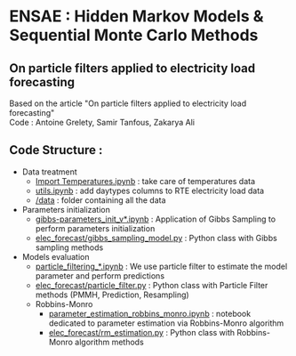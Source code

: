 # ENSAE : Hidden Markov Models & Sequential Monte Carlo Methods
## On particle filters applied to electricity load forecasting
Based on the article "On particle filters applied to electricity load forecasting"  
Code : Antoine Grelety, Samir Tanfous, Zakarya Ali  

## Code Structure :
* Data treatment
  * [Import Temperatures.ipynb](https://github.com/zakaryaxali/smc_electricity_forecast/blob/master/Import%20Temperatures.ipynb) : take care of temperatures data
  * [utils.ipynb](https://github.com/zakaryaxali/smc_electricity_forecast/blob/master/utils.ipynb) : add daytypes columns to RTE electricity load data
  * [/data](https://github.com/zakaryaxali/smc_electricity_forecast/tree/master/data) : folder containing all the data
* Parameters initialization
  * [gibbs-parameters_init_v*.ipynb](https://github.com/zakaryaxali/smc_electricity_forecast/blob/master/gibbs-parameters_init_v4.ipynb) : Application of Gibbs Sampling to perform parameters initialization
  * [elec_forecast/gibbs_sampling_model.py](https://github.com/zakaryaxali/smc_electricity_forecast/blob/master/elec_forecast/gibbs_sampling_model.py) : Python class with Gibbs sampling methods
* Models evaluation
  * [particle_filtering_*.ipynb](https://github.com/zakaryaxali/smc_electricity_forecast/blob/master/particle_filter_3pm_final-V2.ipynb) : We use particle filter to estimate the model parameter and perform predictions
  * [elec_forecast/particle_filter.py](https://github.com/zakaryaxali/smc_electricity_forecast/blob/master/elec_forecast/particle_filter.py) : Python class with Particle Filter methods (PMMH, Prediction, Resampling)
  * Robbins-Monro
    * [parameter_estimation_robbins_monro.ipynb](https://github.com/zakaryaxali/smc_electricity_forecast/blob/master/parameter_estimation_robbins_monro.ipynb) : notebook dedicated to parameter estimation via Robbins-Monro algorithm
    * [elec_forecast/rm_estimation.py](https://github.com/zakaryaxali/smc_electricity_forecast/blob/master/elec_forecast/rm_estimation.py) : Python class with Robbins-Monro algorithm methods
